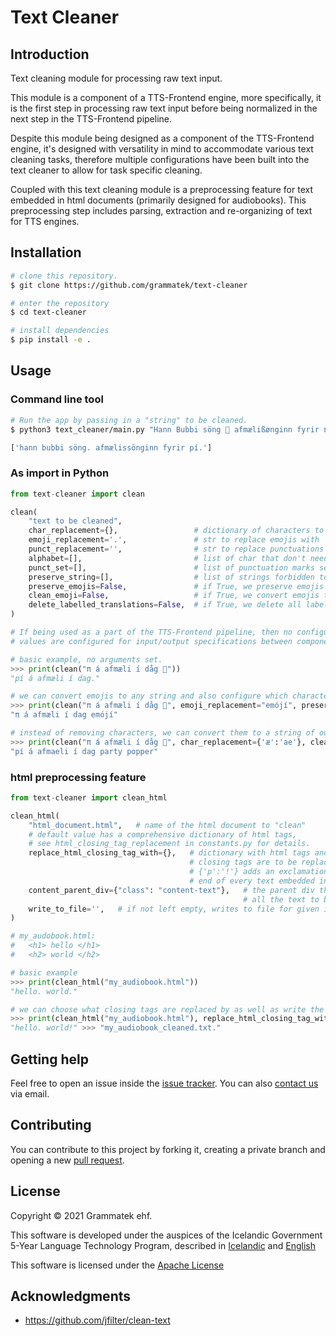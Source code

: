 # Text Cleaner 

## Introduction

Text cleaning module for processing raw text input.

This module is a component of a TTS-Frontend engine, more specifically, it is the first step in processing raw text input before being normalized in the next step in the TTS-Frontend pipeline.

Despite this module being designed as a component of the TTS-Frontend engine, it's designed with versatility in mind to accommodate various text cleaning tasks, therefore multiple configurations have been built into the text cleaner to allow for task specific cleaning.

Coupled with this text cleaning module is a preprocessing feature for text embedded in html documents (primarily designed for audiobooks). This preprocessing step includes parsing, extraction and re-organizing of text for TTS engines.

## Installation
```bash
# clone this repository.
$ git clone https://github.com/grammatek/text-cleaner

# enter the repository
$ cd text-cleaner

# install dependencies
$ pip install -e .
```
## Usage

### Command line tool
```bash
# Run the app by passing in a "string" to be cleaned. 
$ python3 text_cleaner/main.py "Hann Bubbi söng 🎤 afmælißønginn fyrir π."

['hann bubbi söng. afmælissönginn fyrir pí.']
```

### As import in Python
```python
from text-cleaner import clean

clean(
    "text to be cleaned",                  
    char_replacement={},                 # dictionary of characters to convert     
    emoji_replacement='.',               # str to replace emojis with        
    punct_replacement='',                # str to replace punctuations with
    alphabet=[],                         # list of char that don't need converting     
    punct_set=[],                        # list of punctuation marks set to preserve
    preserve_string=[],                  # list of strings forbidden to strip or convert
    preserve_emojis=False,               # if True, we preserve emojis
    clean_emoji=False,                   # if True, we convert emojis to their text description 
    delete_labelled_translations=False,  # if True, we delete all labelled translations
)

# If being used as a part of the TTS-Frontend pipeline, then no configurations should be made. All default 
# values are configured for input/output specifications between components in the TTS-Frontend pipeline.

# basic example, no arguments set.
>>> print(clean("π á afmæli í dåg 🎉"))
"pí á afmæli í dag."

# we can convert emojis to any string and also configure which characters are to be preserved.
>>> print(clean("π á afmæli í dåg 🎉", emoji_replacement="emójí", preserve_string=['π'])
"π á afmæli í dag emójí"

# instead of removing characters, we can convert them to a string of our choice. 
>>> print(clean("π á afmæli í dåg 🎉", char_replacement={'æ':'ae'}, clean_emoji=True))
"pí á afmaeli í dag party popper"

```

### html preprocessing feature

```python
from text-cleaner import clean_html

clean_html(
    "html_document.html",   # name of the html document to "clean"
    # default value has a comprehensive dictionary of html tags, 
    # see html_closing_tag_replacement in constants.py for details. 
    replace_html_closing_tag_with={},   # dictionary with html tags and what their 
                                        # closing tags are to be replaced with e.g. 
                                        # {'p':'!'} adds an exclamation mark at the 
                                        # end of every text embedded in a <p> tag.
    content_parent_div={"class": "content-text"},   # the parent div that contains 
                                                    # all the text to be extracted
    write_to_file='',   # if not left empty, writes to file for given input
)

# my_audobook.html: 
#   <h1> hello </h1>
#   <h2> world </h2>

# basic example
>>> print(clean_html("my_audiobook.html"))
"hello. world."

# we can choose what closing tags are replaced by as well as write the output to file
>>> print(clean_html("my_audiobook.html"), replace_html_closing_tag_with={'h2':'!'}, write_to_file='my_audiobook_cleaned.txt')
"hello. world!" >>> "my_audiobook_cleaned.txt."
```

## Getting help

Feel free to open an issue inside the [issue tracker](https://github.com/grammatek/text-cleaner/issues). You can also [contact us](mailto:info@grammatek.com) via email.

## Contributing

You can contribute to this project by forking it, creating a private branch and opening a new [pull request](https://github.com/grammatek/text-cleaner/pulls).

## License

Copyright © 2021 Grammatek ehf.

This software is developed under the auspices of the Icelandic Government 5-Year Language Technology Program, described in
[Icelandic](https://www.stjornarradid.is/lisalib/getfile.aspx?itemid=56f6368e-54f0-11e7-941a-005056bc530c) and
[English](https://clarin.is/media/uploads/mlt-en.pdf)

This software is licensed under the [Apache License](LICENSE)

## Acknowledgments
* https://github.com/jfilter/clean-text
